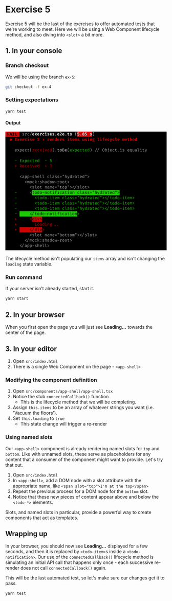 # Exercise 5

Exercise 5 will be the last of the exercises to offer automated tests that we're working to meet. Here we will be using a Web Component lifecycle method, and also diving into `<slot>` a bit more.

## 1. In your console

### Branch checkout

We will be using the branch `ex-5`:

```bash
git checkout -f ex-4
```

### Setting expectations

```bash
yarn test
```

#### Output

![Exercise 5 output](./ex_5_output.png)

The lifecycle method isn't populating our `items` array and isn't changing the `loading` state variable.

### Run command

If your server isn't already started, start it.

```bash
yarn start
```

## 2. In your browser

When you first open the page you will just see **Loading...** towards the center of the page.

## 3. In your editor

1. Open `src/index.html`
1. There is a single Web Component on the page - `<app-shell>`

### Modifying the component definition

1. Open `src/components/app-shell/app-shell.tsx`
1. Notice the stub `connectedCallback()` function
    - This is the lifecycle method that we will be completing.
1. Assign `this.items` to be an array of whatever strings you want (i.e. 'Vacuum the floors').
1. Set `this.loading` to `true`
    - This state change will trigger a re-render

### Using named slots

Our `<app-shell>` component is already rendering named slots for `top` and `bottom`. Like with unnamed slots, these serve as placeholders for any content that a consumer of the component might want to provide. Let's try that out.

1. Open `src/index.html`
1. In `<app-shell>`, add a DOM node with a slot attribute with the appropriate name, like `<span slot="top">I'm at the top</span>`
1. Repeat the previous process for a DOM node for the `bottom` slot.
1. Notice that these new pieces of content appear above and below the `<todo-*>` elements.

Slots, and named slots in particular, provide a powerful way to create components that act as templates.

## Wrapping up

In your browser, you should now see **Loading...** displayed for a few seconds, and then it is replaced by `<todo-item>`s inside a `<todo-notification>`. Our use of the `connectedCallback()` lifecycle method is simulating an initial API call that happens only once - each successive re-render does not call `connectedCallback()` again.

This will be the last automated test, so let's make sure our changes get it to pass.

```bash
yarn test
```

